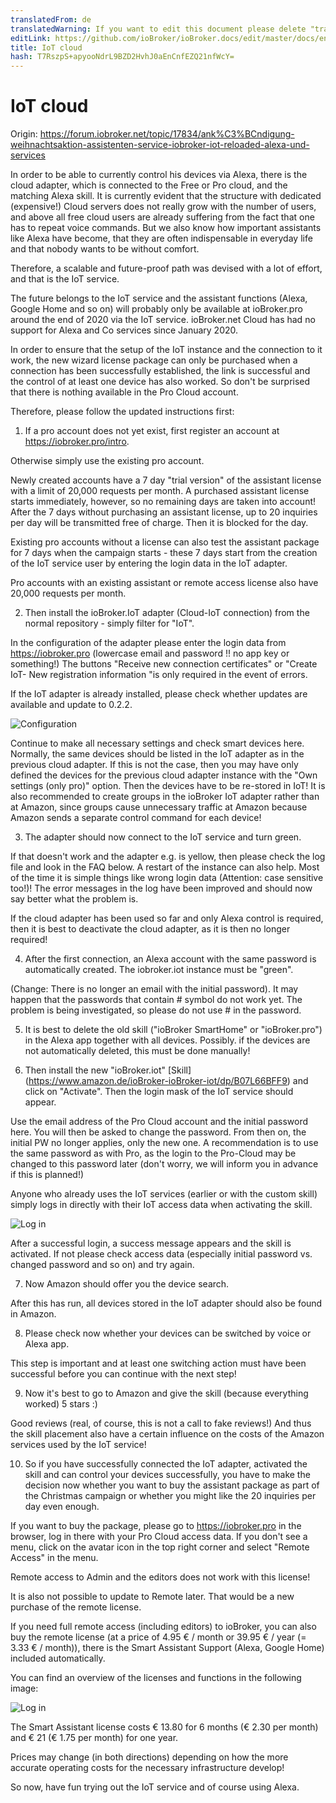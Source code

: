 ```yaml
---
translatedFrom: de
translatedWarning: If you want to edit this document please delete "translatedFrom" field, elsewise this document will be translated automatically again
editLink: https://github.com/ioBroker/ioBroker.docs/edit/master/docs/en/cloud/iot.md
title: IoT cloud
hash: T7RszpS+apyooNdrL9BZD2HvhJ0aEnCnfEZQ21nfWcY=
---
```

# IoT cloud
Origin: https://forum.iobroker.net/topic/17834/ank%C3%BCndigung-weihnachtsaktion-assistenten-service-iobroker-iot-reloaded-alexa-und-services

In order to be able to currently control his devices via Alexa, there is the cloud adapter, which is connected to the Free or Pro cloud, and the matching Alexa skill.
It is currently evident that the structure with dedicated (expensive!) Cloud servers does not really grow with the number of users, and above all free cloud users are already suffering from the fact that one has to repeat voice commands. But we also know how important assistants like Alexa have become, that they are often indispensable in everyday life and that nobody wants to be without comfort.

Therefore, a scalable and future-proof path was devised with a lot of effort, and that is the IoT service.

The future belongs to the IoT service and the assistant functions (Alexa, Google Home and so on) will probably only be available at ioBroker.pro around the end of 2020 via the IoT service.
ioBroker.net Cloud has had no support for Alexa and Co services since January 2020.

In order to ensure that the setup of the IoT instance and the connection to it work, the new wizard license package can only be purchased when a connection has been successfully established, the link is successful and the control of at least one device has also worked.
So don't be surprised that there is nothing available in the Pro Cloud account.

Therefore, please follow the updated instructions first:

1. If a pro account does not yet exist, first register an account at https://iobroker.pro/intro.

Otherwise simply use the existing pro account.

Newly created accounts have a 7 day "trial version" of the assistant license with a limit of 20,000 requests per month.
A purchased assistant license starts immediately, however, so no remaining days are taken into account! After the 7 days without purchasing an assistant license, up to 20 inquiries per day will be transmitted free of charge.
Then it is blocked for the day.

Existing pro accounts without a license can also test the assistant package for 7 days when the campaign starts - these 7 days start from the creation of the IoT service user by entering the login data in the IoT adapter.

Pro accounts with an existing assistant or remote access license also have 20,000 requests per month.

2. Then install the ioBroker.IoT adapter (Cloud-IoT connection) from the normal repository - simply filter for "IoT".

In the configuration of the adapter please enter the login data from https://iobroker.pro (lowercase email and password !! no app key or something!) The buttons "Receive new connection certificates" or "Create IoT- New registration information "is only required in the event of errors.

If the IoT adapter is already installed, please check whether updates are available and update to 0.2.2.

![Configuration](../../de/cloud/media/iot_settings.png)

Continue to make all necessary settings and check smart devices here.
Normally, the same devices should be listed in the IoT adapter as in the previous cloud adapter.
If this is not the case, then you may have only defined the devices for the previous cloud adapter instance with the "Own settings (only pro)" option.
Then the devices have to be re-stored in IoT! It is also recommended to create groups in the ioBroker IoT adapter rather than at Amazon, since groups cause unnecessary traffic at Amazon because Amazon sends a separate control command for each device!

3. The adapter should now connect to the IoT service and turn green.

If that doesn't work and the adapter e.g. is yellow, then please check the log file and look in the FAQ below.
A restart of the instance can also help. Most of the time it is simple things like wrong login data (Attention: case sensitive too!)! The error messages in the log have been improved and should now say better what the problem is.

If the cloud adapter has been used so far and only Alexa control is required, then it is best to deactivate the cloud adapter, as it is then no longer required!

4. After the first connection, an Alexa account with the same password is automatically created. The iobroker.iot instance must be "green".

(Change: There is no longer an email with the initial password). It may happen that the passwords that contain # symbol do not work yet. The problem is being investigated, so please do not use # in the password.

5. It is best to delete the old skill ("ioBroker SmartHome" or "ioBroker.pro") in the Alexa app together with all devices. Possibly. if the devices are not automatically deleted, this must be done manually!

6. Then install the new "ioBroker.iot" [Skill] (https://www.amazon.de/ioBroker-ioBroker-iot/dp/B07L66BFF9) and click on "Activate". Then the login mask of the IoT service should appear.

Use the email address of the Pro Cloud account and the initial password here.
You will then be asked to change the password. From then on, the initial PW no longer applies, only the new one. A recommendation is to use the same password as with Pro, as the login to the Pro-Cloud may be changed to this password later (don't worry, we will inform you in advance if this is planned!)

Anyone who already uses the IoT services (earlier or with the custom skill) simply logs in directly with their IoT access data when activating the skill.

![Log in](../../de/cloud/media/iot_login.png)

After a successful login, a success message appears and the skill is activated.
If not please check access data (especially initial password vs. changed password and so on) and try again.

7. Now Amazon should offer you the device search.

After this has run, all devices stored in the IoT adapter should also be found in Amazon.

8. Please check now whether your devices can be switched by voice or Alexa app.

This step is important and at least one switching action must have been successful before you can continue with the next step!

9. Now it's best to go to Amazon and give the skill (because everything worked) 5 stars :)

Good reviews (real, of course, this is not a call to fake reviews!) And thus the skill placement also have a certain influence on the costs of the Amazon services used by the IoT service!

10. So if you have successfully connected the IoT adapter, activated the skill and can control your devices successfully, you have to make the decision now whether you want to buy the assistant package as part of the Christmas campaign or whether you might like the 20 inquiries per day even enough.

If you want to buy the package, please go to https://iobroker.pro in the browser, log in there with your Pro Cloud access data.
If you don't see a menu, click on the avatar icon in the top right corner and select "Remote Access" in the menu.

Remote access to Admin and the editors does not work with this license!

It is also not possible to update to Remote later. That would be a new purchase of the remote license.

If you need full remote access (including editors) to ioBroker, you can also buy the remote license (at a price of 4.95 € / month or 39.95 € / year (= 3.33 € / month)), there is the Smart Assistant Support (Alexa, Google Home) included automatically.

You can find an overview of the licenses and functions in the following image:

![Log in](../../de/cloud/media/iot_compare.png)

The Smart Assistant license costs € 13.80 for 6 months (€ 2.30 per month) and € 21 (€ 1.75 per month) for one year.

Prices may change (in both directions) depending on how the more accurate operating costs for the necessary infrastructure develop!

So now, have fun trying out the IoT service and of course using Alexa.